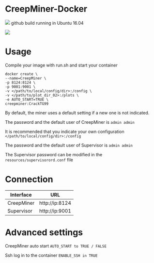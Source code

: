 # CreepMiner-Docker
![](https://github.com/Creepsky/creepMiner) github build running in Ubuntu 16.04 

![](https://github.com/Creepsky/creepMiner/blob/1.7.19/resources/icon.png)

# Usage 
Compile your image with run.sh and start your container
```
docker create \
--name=CreepMiner \
-p 8124:8124 \
-p 9001:9001 \
-v </path/to/local/config/dir>:/config \
-v </path/to/plot_dir_02>:/plots \
-e AUTO_START=TRUE \
creepminer:CrackTG99    
```
By default, the miner uses a default setting if a new one is not indicated. 

The password and the default user of CreepMiner is ```admin admin```

It is recommended that you indicate your own configuration ```</path/to/local/config/dir>:/config```

The password and the default user of Supervisor is ```admin admin```

The Supervisor password can be modified in the ```resources/supervisorord.conf``` file

# Connection
| Interface  | URL  |
| -----------| ------------- |
| CreepMiner  | http://ip:8124  |
| Supervisor  | http://ip:9001  |

# Advanced settings
CreepMiner auto start
```AUTO_START to TRUE / FALSE```

Ssh log in to the container
```ENABLE_SSH in TRUE```

